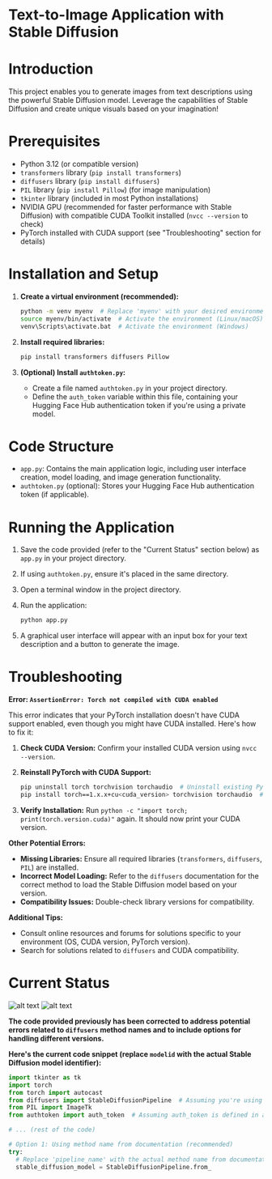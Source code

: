 # Text-to-Image Application with Stable Diffusion

# Introduction

This project enables you to generate images from text descriptions using the powerful Stable Diffusion model. Leverage the capabilities of Stable Diffusion and create unique visuals based on your imagination!

# Prerequisites

- Python 3.12 (or compatible version)
- `transformers` library (`pip install transformers`)
- `diffusers` library (`pip install diffusers`)
- `PIL` library (`pip install Pillow`) (for image manipulation)
- `tkinter` library (included in most Python installations)
- NVIDIA GPU (recommended for faster performance with Stable Diffusion) with compatible CUDA Toolkit installed (`nvcc --version` to check)
- PyTorch installed with CUDA support (see "Troubleshooting" section for details)

# Installation and Setup

1. **Create a virtual environment (recommended):**

   ```bash
   python -m venv myenv  # Replace 'myenv' with your desired environment name
   source myenv/bin/activate  # Activate the environment (Linux/macOS)
   venv\Scripts\activate.bat  # Activate the environment (Windows)
   ```

2. **Install required libraries:**

   ```bash
   pip install transformers diffusers Pillow
   ```

3. **(Optional) Install `authtoken.py`:**

   - Create a file named `authtoken.py` in your project directory.
   - Define the `auth_token` variable within this file, containing your Hugging Face Hub authentication token if you're using a private model.

# Code Structure

- `app.py`: Contains the main application logic, including user interface creation, model loading, and image generation functionality.
- `authtoken.py` (optional): Stores your Hugging Face Hub authentication token (if applicable).

# Running the Application

1. Save the code provided (refer to the "Current Status" section below) as `app.py` in your project directory.
2. If using `authtoken.py`, ensure it's placed in the same directory.
3. Open a terminal window in the project directory.
4. Run the application:

   ```bash
   python app.py
   ```

5. A graphical user interface will appear with an input box for your text description and a button to generate the image.

# Troubleshooting

**Error: `AssertionError: Torch not compiled with CUDA enabled`**

This error indicates that your PyTorch installation doesn't have CUDA support enabled, even though you might have CUDA installed. Here's how to fix it:

1. **Check CUDA Version:** Confirm your installed CUDA version using `nvcc --version`.
2. **Reinstall PyTorch with CUDA Support:**

   ```bash
   pip uninstall torch torchvision torchaudio  # Uninstall existing PyTorch (optional)
   pip install torch==1.x.x+cu<cuda_version> torchvision torchaudio  # Replace '<cuda_version>' with your actual version (e.g., 11.7)
   ```

3. **Verify Installation:** Run `python -c "import torch; print(torch.version.cuda)"` again. It should now print your CUDA version.

**Other Potential Errors:**

- **Missing Libraries:** Ensure all required libraries (`transformers`, `diffusers`, `PIL`) are installed.
- **Incorrect Model Loading:** Refer to the `diffusers` documentation for the correct method to load the Stable Diffusion model based on your version.
- **Compatibility Issues:** Double-check library versions for compatibility.

**Additional Tips:**

- Consult online resources and forums for solutions specific to your environment (OS, CUDA version, PyTorch version).
- Search for solutions related to `diffusers` and CUDA compatibility.

# Current Status

![alt text](/data/image/Screenshot%202024-06-23%20at%201.09.58 AM.png)
![alt text](/data/image/Screenshot%202024-06-23%20at%201.49.40 AM.png)

**The code provided previously has been corrected to address potential errors related to `diffusers` method names and to include options for handling different versions.**

**Here's the current code snippet (replace `modelid` with the actual Stable Diffusion model identifier):**

```python
import tkinter as tk
import torch
from torch import autocast
from diffusers import StableDiffusionPipeline  # Assuming you're using StableDiffusionPipeline
from PIL import ImageTk
from authtoken import auth_token  # Assuming auth_token is defined in authtoken.py

# ... (rest of the code)

# Option 1: Using method name from documentation (recommended)
try:
  # Replace 'pipeline_name' with the actual method name from documentation (e.g., 'text-diffusion')
  stable_diffusion_model = StableDiffusionPipeline.from_